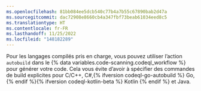 ```yaml
---
ms.openlocfilehash: 81bb084ee5dcb540c77b4a7b55c67890bab2d47a
ms.sourcegitcommit: dac72908e8660cb4a347fbf73beab61034eed8c5
ms.translationtype: HT
ms.contentlocale: fr-FR
ms.lasthandoff: 11/25/2022
ms.locfileid: "148182289"
---
```

Pour les langages compilés pris en charge, vous pouvez utiliser l’action `autobuild` dans le {% data variables.code-scanning.codeql_workflow %} pour générer votre code. Cela vous évite d’avoir à spécifier des commandes de build explicites pour C/C++, C#,{% ifversion codeql-go-autobuild %} Go,{% endif %}{% ifversion codeql-kotlin-beta %} Kotlin {% endif %} et Java.